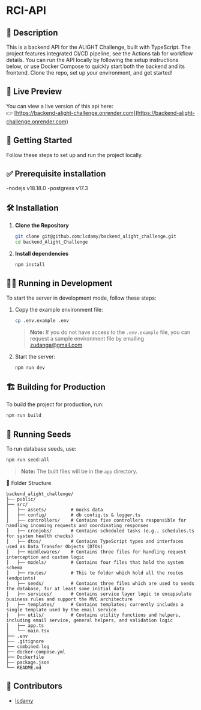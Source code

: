 # RCI-API

## 🧾 Description

This is a backend API for the ALIGHT Challenge, built with TypeScript. The project features integrated CI/CD pipeline, see the Actions tab for workflow details. You can run the API locally by following the setup instructions below, or use Docker Compose to quickly start both the backend and its frontend. Clone the repo, set up your environment, and get started!


## 🔗 Live Preview

You can view a live version of this api here:  
👉 [https://backend-alight-challenge.onrender.com](https://backend-alight-challenge.onrender.com)


## 🚀 Getting Started

Follow these steps to set up and run the project locally.

## ✅ Prerequisite installation
 
 -nodejs v18.18.0
 -postgress v17.3

## 🛠 Installation

1. **Clone the Repository**

    ```bash
    git clone git@github.com:lcdamy/backend_alight_challenge.git
    cd backend_Alight_Challenge
    ```

2. **Install dependencies**

    ```bash
    npm install
    ```

## 🏃‍♂️ Running in Development

To start the server in development mode, follow these steps:

1. Copy the example environment file:

    ```bash
    cp .env.example .env
    ```
    > **Note:** If you do not have access to the `.env.example` file, you can request a sample environment file by emailing zudanga@gmail.com.

2. Start the server:

    ```bash
    npm run dev
    ```

## 🏗️ Building for Production

To build the project for production, run:
```bash
npm run build
```

## 🌱 Running Seeds

To run database seeds, use:
```bash
npm run seed:all
```

> **Note:** The built files will be in the `app` directory.


📁 Folder Structure

```
backend_alight_challenge/
├── public/
├── src/
│   ├── assets/         # mocks data
│   ├── config/         # db config.ts & logger.ts
│   ├── controllers/    # Contains five controllers responsible for handling incoming requests and coordinating responses
│   ├── cronjobs/       # Contains scheduled tasks (e.g., schedules.ts for system health checks)
│   ├── dtos/           # Contains TypeScript types and interfaces used as Data Transfer Objects (DTOs)
│   ├── middlewares/    # Contains three files for handling request interception and custom logic
│   ├── models/         # Contains four files that hold the system schema
│   ├── routes/         # This te folder which hold all the routes (endpoints)
│   ├── seeds/          # Contains three files which are used to seeds the database, for at least some initial data
│   ├── services/       # Contains service layer logic to encapsulate business rules and support the MVC architecture
│   ├── templates/      # Contains templates; currently includes a single template used by the email service
│   ├── utils/          # Contains utility functions and helpers, including email service, general helpers, and validation logic
│   ├── app.ts
│   └── main.tsx
├── .env
├── .gitignore
├── combined.log
├── docker-compose.yml
├── Dockerfile
├── package.json
└── README.md
```

## 👥 Contributors

- [lcdamy](https://www.linkedin.com/in/pierre-damien-murindangabo-cyuzuzo-709b53151/)




